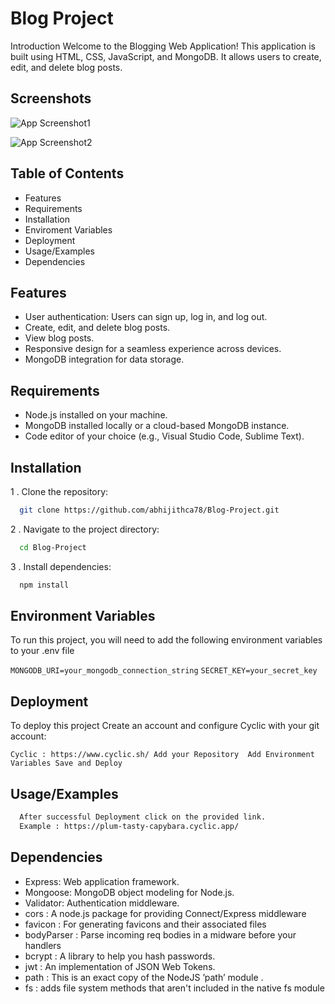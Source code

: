 
# Blog Project

Introduction Welcome to the Blogging Web Application! This application is built using HTML, CSS, JavaScript, and MongoDB. It allows users to create, edit, and delete blog posts.


## Screenshots


![App Screenshot1](https://github.com/abhijithca78/Blog-Project/assets/83497961/c803ed6e-c07f-4222-91f8-e4e293ca0a08)


![App Screenshot2](https://github.com/abhijithca78/Blog-Project/assets/83497961/56eb0d0e-f6d0-4523-9d61-215af4b9bb52)


## Table of Contents

- Features 
- Requirements
- Installation 
- Enviroment Variables
- Deployment
- Usage/Examples
- Dependencies


## Features

- User authentication: Users can sign up, log in, and log out.
- Create, edit, and delete blog posts.
- View blog posts.
- Responsive design for a seamless experience across devices.
- MongoDB integration for data storage.
## Requirements

- Node.js installed on your machine.
- MongoDB installed locally or a cloud-based MongoDB instance.
- Code editor of your choice (e.g., Visual Studio Code, Sublime Text).
## Installation

1 . Clone the repository:

```bash
  git clone https://github.com/abhijithca78/Blog-Project.git
```
2 . Navigate to the project directory:

```bash
  cd Blog-Project
```
3 . Install dependencies:

```bash
  npm install
```
    
## Environment Variables

To run this project, you will need to add the following environment variables to your .env file

 `MONGODB_URI=your_mongodb_connection_string`
 `SECRET_KEY=your_secret_key`


## Deployment

To deploy this project
Create an account and configure Cyclic with your git account:

  `Cyclic : https://www.cyclic.sh/
  Add your Repository 
  Add Environment Variables
  Save and Deploy`



## Usage/Examples

```bash
  After successful Deployment click on the provided link.
  Example : https://plum-tasty-capybara.cyclic.app/
```


## Dependencies

- Express: Web application framework. 
- Mongoose: MongoDB object modeling for Node.js. 
- Validator: Authentication middleware. 
- cors : A node.js package for providing Connect/Express middleware
- favicon : For generating favicons and their associated files
- bodyParser : Parse incoming req bodies in a midware before your handlers
- bcrypt : A library to help you hash passwords.
- jwt : An implementation of JSON Web Tokens.
- path : This is an exact copy of the NodeJS ’path’ module .
- fs : adds file system methods that aren't included in the native fs module
